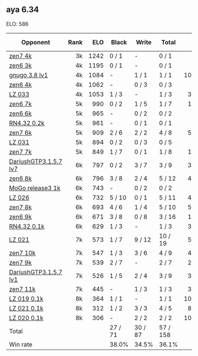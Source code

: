 ## aya 6.34 ##

ELO: 586

Opponent | Rank | ELO | Black | Write | Total | Win rate
---------|-----:|----:|-------|-------|-------|-------:
[zen7 4k](zen7%204k.md) | 3k | 1242 | 0 / 1 | - | 0 / 1 | 0.0%
[zen6 3k](zen6%203k.md) | 4k | 1195 | 0 / 1 | - | 0 / 1 | 0.0%
[gnugo 3.8 lv1](gnugo%203.8%20lv1.md) | 4k | 1084 | - | 1 / 1 | 1 / 1 | 100.0%
[zen6 4k](zen6%204k.md) | 4k | 1062 | - | 0 / 3 | 0 / 3 | 0.0%
[LZ 033](LZ%20033.md) | 4k | 1053 | 1 / 3 | - | 1 / 3 | 33.3%
[zen6 7k](zen6%207k.md) | 5k | 990 | 0 / 2 | 1 / 5 | 1 / 7 | 14.3%
[zen6 6k](zen6%206k.md) | 5k | 965 | - | 0 / 2 | 0 / 2 | 0.0%
[RN4.32 0.2k](RN4.32%200.2k.md) | 5k | 961 | - | 0 / 1 | 0 / 1 | 0.0%
[zen7 6k](zen7%206k.md) | 5k | 909 | 2 / 6 | 2 / 2 | 4 / 8 | 50.0%
[LZ 031](LZ%20031.md) | 5k | 894 | 0 / 2 | 0 / 3 | 0 / 5 | 0.0%
[zen7 7k](zen7%207k.md) | 5k | 849 | 1 / 7 | 0 / 1 | 1 / 8 | 12.5%
[DariushGTP3.1.5.7 lv7](DariushGTP3.1.5.7%20lv7.md) | 6k | 797 | 0 / 2 | 3 / 7 | 3 / 9 | 33.3%
[zen6 8k](zen6%208k.md) | 6k | 796 | 3 / 8 | 2 / 4 | 5 / 12 | 41.7%
[MoGo release3 1k](MoGo%20release3%201k.md) | 6k | 743 | - | 0 / 2 | 0 / 2 | 0.0%
[LZ 026](LZ%20026.md) | 6k | 732 | 5 / 10 | 0 / 1 | 5 / 11 | 45.5%
[zen7 8k](zen7%208k.md) | 6k | 693 | 4 / 6 | 1 / 4 | 5 / 10 | 50.0%
[zen6 9k](zen6%209k.md) | 6k | 671 | 3 / 8 | 0 / 8 | 3 / 16 | 18.8%
[RN4.32 0.1k](RN4.32%200.1k.md) | 6k | 629 | 1 / 3 | - | 1 / 3 | 33.3%
[LZ 021](LZ%20021.md) | 7k | 573 | 1 / 7 | 9 / 12 | 10 / 19 | 52.6%
[zen7 10k](zen7%2010k.md) | 7k | 547 | 1 / 3 | 3 / 6 | 4 / 9 | 44.4%
[zen7 9k](zen7%209k.md) | 7k | 539 | 2 / 7 | - | 2 / 7 | 28.6%
[DariushGTP3.1.5.7 lv1](DariushGTP3.1.5.7%20lv1.md) | 7k | 526 | 1 / 5 | 2 / 4 | 3 / 9 | 33.3%
[zen7 11k](zen7%2011k.md) | 7k | 445 | - | 1 / 3 | 1 / 3 | 33.3%
[LZ 019 0.1k](LZ%20019%200.1k.md) | 8k | 364 | 1 / 1 | - | 1 / 1 | 100.0%
[LZ 021 0.1k](LZ%20021%200.1k.md) | 8k | 312 | 1 / 2 | 3 / 3 | 4 / 5 | 80.0%
[LZ 020 0.1k](LZ%20020%200.1k.md) | 8k | 306 | - | 2 / 2 | 2 / 2 | 100.0%
Total | | | 27 / 71 | 30 / 87 | 57 / 158 | 
Win rate| | | 38.0% | 34.5% | 36.1% | 
